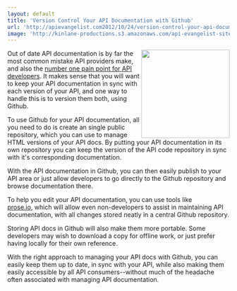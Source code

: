 ```yaml
---
layout: default
title: 'Version Control Your API Documentation with Github'
url: 'http://apievangelist.com2012/10/24/version-control-your-api-documentation-with-github/'
image: 'http://kinlane-productions.s3.amazonaws.com/api-evangelist-site/blog/github-logo-text-horizontal.png'
---
```



<p>
     <a title="Github" href="https://github.com/"><img src="https://s3.amazonaws.com/kinlane-productions/api-evangelist/github/github-logo.png"  width="200" align="right" /></a>
</p>
<p>
     Out of date API documentation is by far the most common mistake API providers make, and also the <a href="http://blog.programmableweb.com/2010/08/12/web-api-documentation-best-practices/">number one pain point for API developers</a>. It makes sense that you will want to keep your API documentation in sync with each version of your API, and one way to handle this is to version them both, using Github.
</p>
<p>
     To use Github for your API documentation, all you need to do is create an single public repository, which you can use to manage HTML versions of your API docs. By putting your API documentation in its own repository you can keep the version of the API code repository in sync with it's corresponding documentation.
</p>
<p>
     With the API documentation in Github, you can then easily publish to your API area or just allow developers to go directly to the Github repository and browse documentation there.
</p>
<p>
     To help you edit your API documentation, you can use tools like <a href="http://prose.io/">prose.io</a>, which will allow even non-developers to assist in maintaining API documentation, with all changes stored neatly in a central Github repository.
</p>
<p>
     Storing API docs in Github will also make them more portable. Some developers may wish to download a copy for offline work, or just prefer having locally for their own reference.
</p>
<p>
     With the right approach to managing your API docs with Github, you can easily keep them up to date, in sync with your API, while also making them easily accessible by all API consumers--without much of the headache often associated with managing API documentation.
</p>
